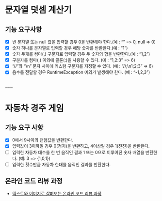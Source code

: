 # 문자열 덧셈 계산기
## 기능 요구사항
* [X] 빈 문자열 또는 null 값을 입력할 경우 0을 반환해야 한다.(예 : “” => 0, null => 0)
* [X] 숫자 하나를 문자열로 입력할 경우 해당 숫자를 반환한다.(예 : “1”)
* [X] 숫자 두개를 컴마(,) 구분자로 입력할 경우 두 숫자의 합을 반환한다.(예 : “1,2”)
* [X] 구분자를 컴마(,) 이외에 콜론(:)을 사용할 수 있다. (예 : “1,2:3” => 6)
* [X] “//”와 “\n” 문자 사이에 커스텀 구분자를 지정할 수 있다. (예 : “//;\n1;2;3” => 6)
* [X] 음수를 전달할 경우 RuntimeException 예외가 발생해야 한다. (예 : “-1,2,3”)
<br>
----

# 자동차 경주 게임
## 기능 요구 사항
* [X] 0에서 9사이의 랜덤값을 반환한다.
* [X] 입력값이 3이하일 경우 0(정지)을 반환하고, 4이상일 경우 1(전진)을 반환한다.
* [ ] 입력한 자동차 대수를 한 번 움직인 결과 1 또는 0으로 이루어진 숫자 배열을 반환한다. (예: 3 => {1,0,1})
* [ ] 입력한 횟수만큼 자동차 한대를 움직인 결과를 반환한다. 

## 온라인 코드 리뷰 과정
* [텍스트와 이미지로 살펴보는 온라인 코드 리뷰 과정](https://github.com/next-step/nextstep-docs/tree/master/codereview)